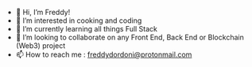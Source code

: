 - 👋 Hi, I’m Freddy!
- 👀 I’m interested in cooking and coding
- 🌱 I’m currently learning all things Full Stack
- 💞️ I’m looking to collaborate on any Front End, Back End or Blockchain (Web3) project
- 📫 How to reach me : freddydordoni@protonmail.com

<!---
AussieKing/AussieKing is a ✨ special ✨ repository because its `README.md` (this file) appears on your GitHub profile.
You can click the Preview link to take a look at your changes.
--->
